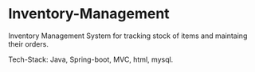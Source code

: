 # Inventory-Management

Inventory Management System for tracking stock of items and maintaing their orders.

Tech-Stack:
Java, Spring-boot, MVC, html, mysql.



